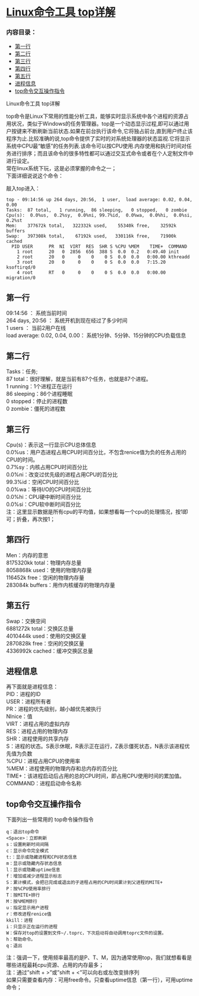 # [Linux命令工具 top详解][0]


### 内容目录：

* [第一行][1]
* [第二行][2]
* [第三行][3]
* [第四行][4]
* [第五行][5]
* [进程信息][6]
* [top命令交互操作指令][7]

Linux命令工具 top详解

top命令是Linux下常用的性能分析工具，能够实时显示系统中各个进程的资源占用状况，类似于Windows的任务管理器。top是一个动态显示过程,即可以通过用户按键来不断刷新当前状态.如果在前台执行该命令,它将独占前台,直到用户终止该程序为止.比较准确的说,top命令提供了实时的对系统处理器的状态监视.它将显示系统中CPU最“敏感”的任务列表.该命令可以按CPU使用.内存使用和执行时间对任务进行排序；而且该命令的很多特性都可以通过交互式命令或者在个人定制文件中进行设定。   
常在linux系统下玩，这是必须掌握的命令之一；   
下面详细说说这个命令：

敲入top进入：

    top - 09:14:56 up 264 days, 20:56,  1 user,  load average: 0.02, 0.04, 0.00
    Tasks:  87 total,   1 running,  86 sleeping,   0 stopped,   0 zombie
    Cpu(s):  0.0%us,  0.2%sy,  0.0%ni, 99.7%id,  0.0%wa,  0.0%hi,  0.0%si,  0.2%st
    Mem:    377672k total,   322332k used,    55340k free,    32592k buffers
    Swap:   397308k total,    67192k used,   330116k free,    71900k cached
      PID USER      PR  NI  VIRT  RES  SHR S %CPU %MEM    TIME+  COMMAND                                        
        1 root      20   0  2856  656  388 S  0.0  0.2   0:49.40 init                                            
        2 root      20   0     0    0    0 S  0.0  0.0   0:00.00 kthreadd                                        
        3 root      20   0     0    0    0 S  0.0  0.0   7:15.20 ksoftirqd/0                                     
        4 root      RT   0     0    0    0 S  0.0  0.0   0:00.00 migration/0

## 第一行

09:14:56 ： 系统当前时间   
264 days, 20:56 ： 系统开机到现在经过了多少时间   
1 users ： 当前2用户在线   
load average: 0.02, 0.04, 0.00： 系统1分钟、5分钟、15分钟的CPU负载信息

## 第二行

Tasks：任务;   
87 total：很好理解，就是当前有87个任务，也就是87个进程。   
1 running：1个进程正在运行   
86 sleeping：86个进程睡眠   
0 stopped：停止的进程数   
0 zombie：僵死的进程数

## 第三行

Cpu(s)：表示这一行显示CPU总体信息   
0.0%us：用户态进程占用CPU时间百分比，不包含renice值为负的任务占用的CPU的时间。   
0.7%sy：内核占用CPU时间百分比   
0.0%ni：改变过优先级的进程占用CPU的百分比   
99.3%id：空闲CPU时间百分比   
0.0%wa：等待I/O的CPU时间百分比   
0.0%hi：CPU硬中断时间百分比   
0.0%si：CPU软中断时间百分比   
注：这里显示数据是所有cpu的平均值，如果想看每一个cpu的处理情况，按1即可；折叠，再次按1；

## 第四行

Men：内存的意思   
8175320kk total：物理内存总量   
8058868k used：使用的物理内存量   
116452k free：空闲的物理内存量   
283084k buffers：用作内核缓存的物理内存量

## 第五行

Swap：交换空间   
6881272k total：交换区总量   
4010444k used：使用的交换区量   
2870828k free：空闲的交换区量   
4336992k cached：缓冲交换区总量

## 进程信息

再下面就是进程信息：   
PID：进程的ID   
USER：进程所有者   
PR：进程的优先级别，越小越优先被执行   
NInice：值   
VIRT：进程占用的虚拟内存   
RES：进程占用的物理内存   
SHR：进程使用的共享内存   
S：进程的状态。S表示休眠，R表示正在运行，Z表示僵死状态，N表示该进程优先值为负数   
%CPU：进程占用CPU的使用率   
%MEM：进程使用的物理内存和总内存的百分比   
TIME+：该进程启动后占用的总的CPU时间，即占用CPU使用时间的累加值。   
COMMAND：进程启动命令名称

## top命令交互操作指令

下面列出一些常用的 top命令操作指令

    q：退出top命令
    <Space>：立即刷新
    s：设置刷新时间间隔
    c：显示命令完全模式
    t:：显示或隐藏进程和CPU状态信息
    m：显示或隐藏内存状态信息
    l：显示或隐藏uptime信息
    f：增加或减少进程显示标志
    S：累计模式，会把已完成或退出的子进程占用的CPU时间累计到父进程的MITE+
    P：按%CPU使用率排行
    T：按MITE+排行
    M：按%MEM排行
    u：指定显示用户进程
    r：修改进程renice值
    kkill：进程
    i：只显示正在运行的进程
    W：保存对top的设置到文件~/.toprc，下次启动将自动调用toprc文件的设置。
    h：帮助命令。
    q：退出

注：强调一下，使用频率最高的是P、T、M，因为通常使用top，我们就想看看是哪些进程最耗cpu资源、占用的内存最多；   
注：通过”shift + >”或”shift + <”可以向右或左改变排序列   
如果只需要查看内存：可用free命令。只查看uptime信息（第一行），可用uptime命令；

[0]: http://www.cnblogs.com/me115/p/3842081.html
[1]: #h20
[2]: #h21
[3]: #h22
[4]: #h23
[5]: #h24
[6]: #h25
[7]: #h26